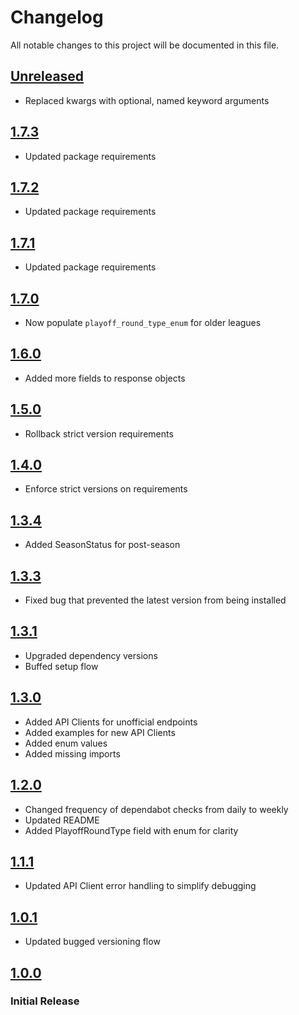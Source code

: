 # Changelog

All notable changes to this project will be documented in this file.

## [Unreleased]

- Replaced kwargs with optional, named keyword arguments

## [1.7.3]

- Updated package requirements

## [1.7.2]

- Updated package requirements

## [1.7.1]

- Updated package requirements

## [1.7.0]

- Now populate `playoff_round_type_enum` for older leagues

## [1.6.0]

- Added more fields to response objects

## [1.5.0]

- Rollback strict version requirements

## [1.4.0]

- Enforce strict versions on requirements

## [1.3.4]

- Added SeasonStatus for post-season

## [1.3.3]

- Fixed bug that prevented the latest version from being installed

## [1.3.1]

- Upgraded dependency versions
- Buffed setup flow

## [1.3.0]

- Added API Clients for unofficial endpoints
- Added examples for new API Clients
- Added enum values
- Added missing imports

## [1.2.0]

- Changed frequency of dependabot checks from daily to weekly
- Updated README
- Added PlayoffRoundType field with enum for clarity

## [1.1.1]

- Updated API Client error handling to simplify debugging

## [1.0.1]

- Updated bugged versioning flow

## [1.0.0]

### Initial Release

[Unreleased]: https://github.com/joeyagreco/sleeper/compare/v1.7.3...HEAD

[1.7.3]: https://github.com/joeyagreco/sleeper/releases/tag/v1.7.3

[1.7.2]: https://github.com/joeyagreco/sleeper/releases/tag/v1.7.2

[1.7.1]: https://github.com/joeyagreco/sleeper/releases/tag/v1.7.1

[1.7.0]: https://github.com/joeyagreco/sleeper/releases/tag/v1.7.0

[1.6.0]: https://github.com/joeyagreco/sleeper/releases/tag/v1.6.0

[1.5.0]: https://github.com/joeyagreco/sleeper/releases/tag/v1.5.0

[1.4.0]: https://github.com/joeyagreco/sleeper/releases/tag/v1.4.0

[1.3.4]: https://github.com/joeyagreco/sleeper/releases/tag/v1.3.4

[1.3.3]: https://github.com/joeyagreco/sleeper/releases/tag/v1.3.3

[1.3.1]: https://github.com/joeyagreco/sleeper/releases/tag/v1.3.1

[1.3.0]: https://github.com/joeyagreco/sleeper/releases/tag/v1.3.0

[1.2.0]: https://github.com/joeyagreco/sleeper/releases/tag/v1.2.0

[1.1.1]: https://github.com/joeyagreco/sleeper/releases/tag/v1.1.1

[1.0.1]: https://github.com/joeyagreco/sleeper/releases/tag/v1.0.1

[1.0.0]: https://github.com/joeyagreco/sleeper/releases/tag/v1.0.0
